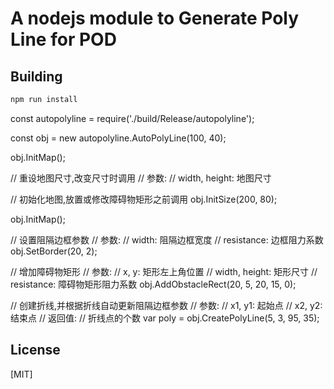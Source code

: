 # A nodejs module to Generate Poly Line for POD

## Building

```sh
npm run install
```

const autopolyline = require('./build/Release/autopolyline');

const obj = new autopolyline.AutoPolyLine(100, 40);

obj.InitMap();

//	重设地图尺寸,改变尺寸时调用
//	参数:
//		width, height:	地图尺寸

//	初始化地图,放置或修改障碍物矩形之前调用
obj.InitSize(200, 80);

obj.InitMap();

//	设置阻隔边框参数
//	参数:
//		width: 阻隔边框宽度
//		resistance: 边框阻力系数
obj.SetBorder(20, 2);

//	增加障碍物矩形
//	参数:
//		x, y: 矩形左上角位置
//		width, height: 矩形尺寸
//		resistance:	障碍物矩形阻力系数
obj.AddObstacleRect(20, 5, 20, 15, 0);

//	创建折线,并根据折线自动更新阻隔边框参数
//	参数:
//		x1, y1: 起始点
//		x2, y2: 结束点
//	返回值:
//		折线点的个数
var poly = obj.CreatePolyLine(5, 3, 95, 35);

## License
[MIT]
